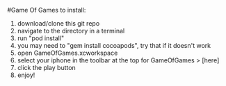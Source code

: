 #Game Of Games
to install:

1. download/clone this git repo
2. navigate to the directory in a terminal
3. run "pod install"
 1. you may need to "gem install cocoapods", try that if it doesn't work
4. open GameOfGames.xcworkspace
5. select your iphone in the toolbar at the top for GameOfGames > [here]
6. click the play button
7. enjoy!

